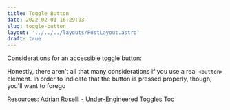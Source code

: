 ```yaml
---
title: Toggle Button
date: 2022-02-01 16:29:03
slug: toggle-button
layout: '../../../layouts/PostLayout.astro'
draft: true
---
```


Considerations for an accessible toggle button:

Honestly, there aren't all that many considerations if you use a real `<button>` element. In order to indicate that the button is pressed properly, though, you'll want to forego 

Resources:
[Adrian Roselli - Under-Engineered Toggles Too](https://adrianroselli.com/2019/08/under-engineered-toggles-too.html)

